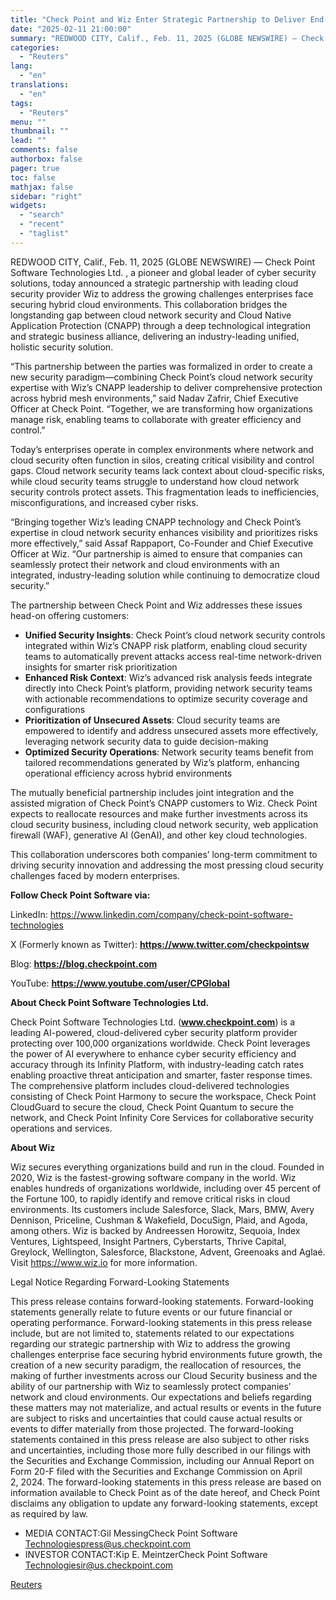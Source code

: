 ```yaml
---
title: "Check Point and Wiz Enter Strategic Partnership to Deliver End-to-End Cloud Security"
date: "2025-02-11 21:00:00"
summary: "REDWOOD CITY, Calif., Feb. 11, 2025 (GLOBE NEWSWIRE) — Check Point Software Technologies Ltd. , a pioneer and global leader of cyber security solutions, today announced a strategic partnership with leading cloud security provider Wiz to address the growing challenges enterprises face securing hybrid cloud environments. This collaboration bridges the..."
categories:
  - "Reuters"
lang:
  - "en"
translations:
  - "en"
tags:
  - "Reuters"
menu: ""
thumbnail: ""
lead: ""
comments: false
authorbox: false
pager: true
toc: false
mathjax: false
sidebar: "right"
widgets:
  - "search"
  - "recent"
  - "taglist"
---
```


REDWOOD CITY, Calif., Feb. 11, 2025 (GLOBE NEWSWIRE) — Check Point Software Technologies Ltd. , a pioneer and global leader of cyber security solutions, today announced a strategic partnership with leading cloud security provider Wiz to address the growing challenges enterprises face securing hybrid cloud environments. This collaboration bridges the longstanding gap between cloud network security and Cloud Native Application Protection (CNAPP) through a deep technological integration and strategic business alliance, delivering an industry-leading unified, holistic security solution.

“This partnership between the parties was formalized in order to create a new security paradigm—combining Check Point’s cloud network security expertise with Wiz’s CNAPP leadership to deliver comprehensive protection across hybrid mesh environments,” said Nadav Zafrir, Chief Executive Officer at Check Point. “Together, we are transforming how organizations manage risk, enabling teams to collaborate with greater efficiency and control.”

Today’s enterprises operate in complex environments where network and cloud security often function in silos, creating critical visibility and control gaps. Cloud network security teams lack context about cloud-specific risks, while cloud security teams struggle to understand how cloud network security controls protect assets. This fragmentation leads to inefficiencies, misconfigurations, and increased cyber risks.

“Bringing together Wiz’s leading CNAPP technology and Check Point’s expertise in cloud network security enhances visibility and prioritizes risks more effectively,” said Assaf Rappaport, Co-Founder and Chief Executive Officer at Wiz. “Our partnership is aimed to ensure that companies can seamlessly protect their network and cloud environments with an integrated, industry-leading solution while continuing to democratize cloud security.”

The partnership between Check Point and Wiz addresses these issues head-on offering customers:

* **Unified Security Insights**: Check Point’s cloud network security controls integrated within Wiz’s CNAPP risk platform, enabling cloud security teams to automatically prevent attacks access real-time network-driven insights for smarter risk prioritization
* **Enhanced Risk Context**: Wiz’s advanced risk analysis feeds integrate directly into Check Point’s platform, providing network security teams with actionable recommendations to optimize security coverage and configurations
* **Prioritization of Unsecured Assets**: Cloud security teams are empowered to identify and address unsecured assets more effectively, leveraging network security data to guide decision-making
* **Optimized Security Operations**: Network security teams benefit from tailored recommendations generated by Wiz’s platform, enhancing operational efficiency across hybrid environments

The mutually beneficial partnership includes joint integration and the assisted migration of Check Point’s CNAPP customers to Wiz. Check Point expects to reallocate resources and make further investments across its cloud security business, including cloud network security, web application firewall (WAF), generative AI (GenAI), and other key cloud technologies.

This collaboration underscores both companies’ long-term commitment to driving security innovation and addressing the most pressing cloud security challenges faced by modern enterprises.

**Follow Check Point Software via:**

LinkedIn: https://www.linkedin.com/company/check-point-software-technologies

X (Formerly known as Twitter): **https://www.twitter.com/checkpointsw**

Blog: **https://blog.checkpoint.com**

YouTube: **https://www.youtube.com/user/CPGlobal**

**About Check Point Software Technologies Ltd.** 

Check Point Software Technologies Ltd. (**www.checkpoint.com**) is a leading AI-powered, cloud-delivered cyber security platform provider protecting over 100,000 organizations worldwide. Check Point leverages the power of AI everywhere to enhance cyber security efficiency and accuracy through its Infinity Platform, with industry-leading catch rates enabling proactive threat anticipation and smarter, faster response times. The comprehensive platform includes cloud-delivered technologies consisting of Check Point Harmony to secure the workspace, Check Point CloudGuard to secure the cloud, Check Point Quantum to secure the network, and Check Point Infinity Core Services for collaborative security operations and services.

**About Wiz**

Wiz secures everything organizations build and run in the cloud. Founded in 2020, Wiz is the fastest-growing software company in the world. Wiz enables hundreds of organizations worldwide, including over 45 percent of the Fortune 100, to rapidly identify and remove critical risks in cloud environments. Its customers include Salesforce, Slack, Mars, BMW, Avery Dennison, Priceline, Cushman & Wakefield, DocuSign, Plaid, and Agoda, among others. Wiz is backed by Andreessen Horowitz, Sequoia, Index Ventures, Lightspeed, Insight Partners, Cyberstarts, Thrive Capital, Greylock, Wellington, Salesforce, Blackstone, Advent, Greenoaks and Aglaé. Visit https://www.wiz.io for more information.

Legal Notice Regarding Forward-Looking Statements

This press release contains forward-looking statements. Forward-looking statements generally relate to future events or our future financial or operating performance. Forward-looking statements in this press release include, but are not limited to, statements related to our expectations regarding our strategic partnership with Wiz to address the growing challenges enterprise face securing hybrid environments future growth, the creation of a new security paradigm, the reallocation of resources, the making of further investments across our Cloud Security business and the ability of our partnership with Wiz to seamlessly protect companies’ network and cloud environments. Our expectations and beliefs regarding these matters may not materialize, and actual results or events in the future are subject to risks and uncertainties that could cause actual results or events to differ materially from those projected. The forward-looking statements contained in this press release are also subject to other risks and uncertainties, including those more fully described in our filings with the Securities and Exchange Commission, including our Annual Report on Form 20-F filed with the Securities and Exchange Commission on April 2, 2024. The forward-looking statements in this press release are based on information available to Check Point as of the date hereof, and Check Point disclaims any obligation to update any forward-looking statements, except as required by law.

* MEDIA CONTACT:Gil MessingCheck Point Software Technologiespress@us.checkpoint.com
* INVESTOR CONTACT:Kip E. MeintzerCheck Point Software Technologiesir@us.checkpoint.com

[Reuters](https://www.tradingview.com/news/reuters.com,2025-02-11:newsml_GNX8bqVDN:0-check-point-and-wiz-enter-strategic-partnership-to-deliver-end-to-end-cloud-security/)
